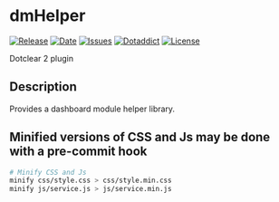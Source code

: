 # dmHelper

[![Release](https://img.shields.io/github/v/release/franck-paul/dmHelper)](https://github.com/franck-paul/dmHelper/releases)
[![Date](https://img.shields.io/github/release-date/franck-paul/dmHelper)](https://github.com/franck-paul/dmHelper/releases)
[![Issues](https://img.shields.io/github/issues/franck-paul/dmHelper)](https://github.com/franck-paul/dmHelper/issues)
[![Dotaddict](https://img.shields.io/badge/dotaddict-official-green.svg)](https://plugins.dotaddict.org/dc2/details/dmHelper)
[![License](https://img.shields.io/github/license/franck-paul/dmHelper)](https://github.com/franck-paul/dmHelper/blob/master/LICENSE)

Dotclear 2 plugin

## Description

Provides a dashboard module helper library.

## Minified versions of CSS and Js may be done with a pre-commit hook

```bash
# Minify CSS and Js
minify css/style.css > css/style.min.css
minify js/service.js > js/service.min.js
```

